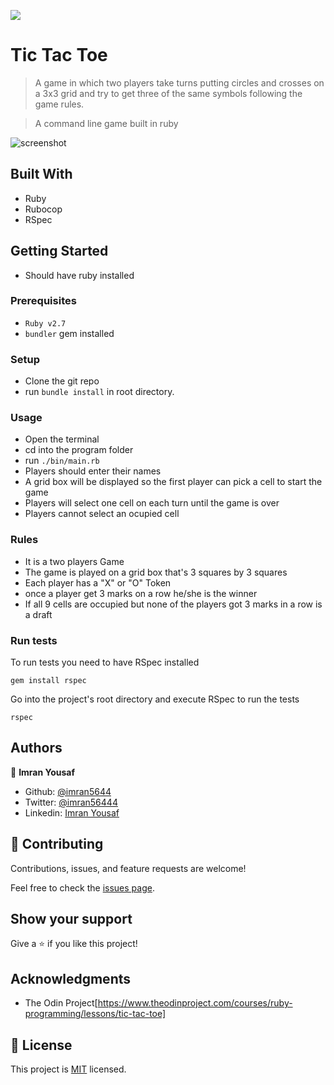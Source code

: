 ![](https://img.shields.io/badge/Microverse-blueviolet)

# Tic Tac Toe
> A game in which two players take turns putting circles and crosses on a 3x3 grid 
> and try to get three of the same symbols following the game rules.

> A command line game built in ruby

![screenshot](/images/tictactoe.png)

## Built With

- Ruby
- Rubocop
- RSpec

## Getting Started

- Should have ruby installed 

### Prerequisites

- `Ruby v2.7`
- `bundler` gem installed

### Setup

- Clone the git repo
- run `bundle install` in root directory.

### Usage

- Open the terminal
- cd into the program folder
- run `./bin/main.rb`
- Players should enter their names
- A grid box will be displayed so the first player can pick a cell to start the game
- Players will select one cell on each turn until the game is over
- Players cannot select an ocupied cell

### Rules
- It is a two players Game
- The game is played on a grid box that's 3 squares by 3 squares
- Each player has a "X" or "O" Token
- once a player get 3 marks on a row he/she is the winner
- If all 9 cells are occupied but none of the players got 3 marks in a row is a draft

### Run tests

To run tests you need to have RSpec installed
```
gem install rspec
```

Go into the project's root directory and execute RSpec to run the tests
```
rspec
```

## Authors

👤 **Imran Yousaf** 

- Github: [@imran5644](https://github.com/imran5644)
- Twitter: [@imran56444](https://twitter.com/imran56444)
- Linkedin: [Imran Yousaf](https://www.linkedin.com/in/imran-yousaf-8777297b/)


## 🤝 Contributing

Contributions, issues, and feature requests are welcome!

Feel free to check the [issues page](https://github.com/NataJenkins/TicTacToe/issues).

## Show your support

Give a ⭐️ if you like this project!

## Acknowledgments

- The Odin Project[https://www.theodinproject.com/courses/ruby-programming/lessons/tic-tac-toe]

## 📝 License

This project is [MIT](lic.url) licensed.
